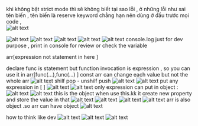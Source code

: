 khi không bật strict mode thì sẽ không biết tại sao lỗi , ở những lỗi như sai tên biến , tên biến là reserve keyword chẳng hạn
nên dùng ở đầu trước mọi code ,  
![alt text](image.png)

![alt text](image-1.png)
![alt text](image-2.png)
![alt text](image-3.png)
![alt text](image-4.png)
![alt text](image-5.png)
console.log just for dev purpose , print in console for review or check the variable

arr[expression not statement in here ]

declare func is statement but function invocation is expression , so you can use it in arr[func(...),func(...) ]
const arr can change each value but not the whole arr
![alt text](image-6.png)
shilf pop - unshilf push
![alt text](image-7.png)
![alt text](image-8.png)
put any expression in [ ]
![alt text](image-9.png)
![alt text](image-10.png)
only expression can put in object :
![alt text](image-11.png)
![alt text](image-12.png)
this is the object
when use this.kk it create new property and store the value in that
![alt text](image-13.png)
![alt text](image-14.png)
![alt text](image-15.png)
![alt text](image-16.png)
arr is also object .so arr can have object
![alt text](image-17.png)

how to think like dev
![alt text](image-18.png)
![alt text](image-19.png)
![alt text](image-20.png)
